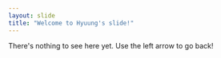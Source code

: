 ```yaml
---
layout: slide
title: "Welcome to Hyuung's slide!"
---
```

There's nothing to see here yet.
Use the left arrow to go back!
